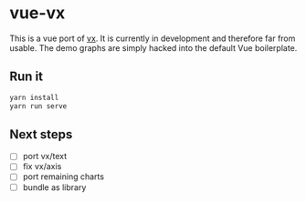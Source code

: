 # vue-vx

This is a vue port of [vx](https://github.com/hshoff/vx/).
It is currently in development and therefore far from usable. The demo graphs
are simply hacked into the default Vue boilerplate.

## Run it
```bash
yarn install
yarn run serve
```

## Next steps

- [ ] port vx/text
- [ ] fix vx/axis
- [ ] port remaining charts
- [ ] bundle as library